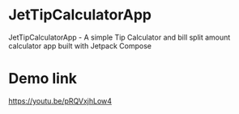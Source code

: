 # JetTipCalculatorApp
JetTipCalculatorApp - A simple Tip Calculator and bill split amount calculator app built with Jetpack Compose

# Demo link
https://youtu.be/pRQVxjhLow4
